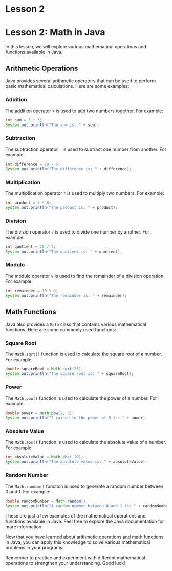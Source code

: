 # Lesson 2
# Lesson 2: Math in Java

In this lesson, we will explore various mathematical operations and functions available in Java.

## Arithmetic Operations

Java provides several arithmetic operators that can be used to perform basic mathematical calculations. Here are some examples:

### Addition

The addition operator `+` is used to add two numbers together. For example:

```java
int sum = 5 + 3;
System.out.println("The sum is: " + sum);
```

### Subtraction

The subtraction operator `-` is used to subtract one number from another. For example:

```java
int difference = 10 - 5;
System.out.println("The difference is: " + difference);
```

### Multiplication

The multiplication operator `*` is used to multiply two numbers. For example:

```java
int product = 4 * 6;
System.out.println("The product is: " + product);
```

### Division

The division operator `/` is used to divide one number by another. For example:

```java
int quotient = 20 / 4;
System.out.println("The quotient is: " + quotient);
```

### Modulo

The modulo operator `%` is used to find the remainder of a division operation. For example:

```java
int remainder = 10 % 3;
System.out.println("The remainder is: " + remainder);
```

## Math Functions

Java also provides a `Math` class that contains various mathematical functions. Here are some commonly used functions:

### Square Root

The `Math.sqrt()` function is used to calculate the square root of a number. For example:

```java
double squareRoot = Math.sqrt(25);
System.out.println("The square root is: " + squareRoot);
```

### Power

The `Math.pow()` function is used to calculate the power of a number. For example:

```java
double power = Math.pow(2, 3);
System.out.println("2 raised to the power of 3 is: " + power);
```

### Absolute Value

The `Math.abs()` function is used to calculate the absolute value of a number. For example:

```java
int absoluteValue = Math.abs(-10);
System.out.println("The absolute value is: " + absoluteValue);
```

### Random Number

The `Math.random()` function is used to generate a random number between 0 and 1. For example:

```java
double randomNumber = Math.random();
System.out.println("A random number between 0 and 1 is: " + randomNumber);
```

These are just a few examples of the mathematical operations and functions available in Java. Feel free to explore the Java documentation for more information.

Now that you have learned about arithmetic operations and math functions in Java, you can apply this knowledge to solve various mathematical problems in your programs.

Remember to practice and experiment with different mathematical operations to strengthen your understanding. Good luck!
